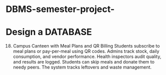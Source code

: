 # DBMS-semester-project-

# Design a DATABASE
18. Campus Canteen with Meal Plans and QR Billing
Students subscribe to meal plans or pay-per-meal using QR codes. Admins track stock, daily
consumption, and vendor performance. Health inspectors audit quality, and results are logged.
Students can skip meals and donate them to needy peers. The system tracks leftovers and waste
management.


